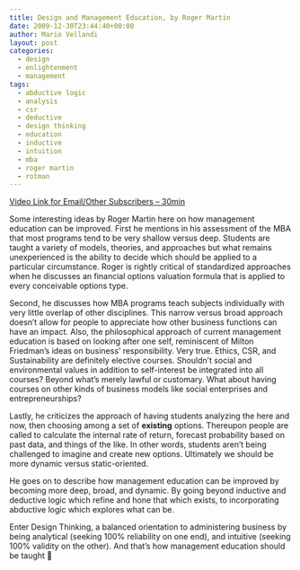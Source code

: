 ```yaml
---
title: Design and Management Education, by Roger Martin
date: 2009-12-30T23:44:40+00:00
author: Mario Vellandi
layout: post
categories:
  - design
  - enlightenment
  - management
tags:
  - abductive logic
  - analysis
  - csr
  - deductive
  - design thinking
  - education
  - inductive
  - intuition
  - mba
  - roger martin
  - rotman
---
```

[Video Link for Email/Other Subscribers &#8211; 30min](http://www.youtube.com/watch?v=ziE0twHNs30)

Some interesting ideas by Roger Martin here on how management education can be improved. First he mentions in his assessment of the MBA that most programs tend to be very shallow versus deep. Students are taught a variety of models, theories, and approaches but what remains unexperienced is the ability to decide which should be applied to a particular circumstance. Roger is rightly critical of standardized approaches when he discusses an financial options valuation formula that is applied to every conceivable options type.

Second, he discusses how MBA programs teach subjects individually with very little overlap of other disciplines. This narrow versus broad approach doesn&#8217;t allow for people to appreciate how other business functions can have an impact. Also, the philosophical approach of current management education is based on looking after one self, reminiscent of Milton Friedman&#8217;s ideas on business&#8217; responsibility. Very true. Ethics, CSR, and Sustainability are definitely elective courses. Shouldn&#8217;t social and environmental values in addition to self-interest be integrated into all courses? Beyond what&#8217;s merely lawful or customary. What about having courses on other kinds of business models like social enterprises and entrepreneurships?

Lastly, he criticizes the approach of having students analyzing the here and now, then choosing among a set of **existing** options. Thereupon people are called to calculate the internal rate of return, forecast probability based on past data, and things of the like. In other words, students aren&#8217;t being challenged to imagine and create new options. Ultimately we should be more dynamic versus static-oriented.

He goes on to describe how management education can be improved by becoming more deep, broad, and dynamic. By going beyond inductive and deductive logic which refine and hone that which exists, to incorporating abductive logic which explores what can be.

Enter Design Thinking, a balanced orientation to administering business by being analytical (seeking 100% reliability on one end), and intuitive (seeking 100% validity on the other). And that&#8217;s how management education should be taught 🙂
